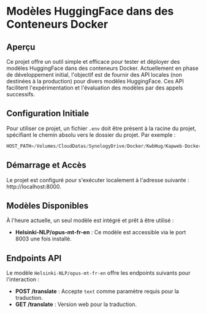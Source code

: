 # Modèles HuggingFace dans des Conteneurs Docker

## Aperçu
Ce projet offre un outil simple et efficace pour tester et déployer des modèles HuggingFace dans des conteneurs Docker. Actuellement en phase de développement initial, l'objectif est de fournir des API locales (non destinées à la production) pour divers modèles HuggingFace. Ces API facilitent l'expérimentation et l'évaluation des modèles par des appels successifs.

## Configuration Initiale
Pour utiliser ce projet, un fichier `.env` doit être présent à la racine du projet, spécifiant le chemin absolu vers le dossier du projet. Par exemple :

```python
HOST_PATH=/Volumes/CloudDatas/SynologyDrive/Docker/KwbHug/Kapweb-Docker-Hugging-Face-API/
```

## Démarrage et Accès
Le projet est configuré pour s'exécuter localement à l'adresse suivante : http://localhost:8000.

## Modèles Disponibles
À l'heure actuelle, un seul modèle est intégré et prêt à être utilisé :

- **Helsinki-NLP/opus-mt-fr-en** : Ce modèle est accessible via le port 8003 une fois installé.

## Endpoints API
Le modèle `Helsinki-NLP/opus-mt-fr-en` offre les endpoints suivants pour l'interaction :

- **POST /translate** : Accepte `text` comme paramètre requis pour la traduction.
- **GET /translate** : Version web pour la traduction.
